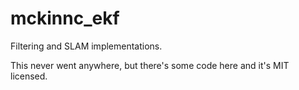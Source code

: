 # mckinnc_ekf

Filtering and SLAM implementations.

This never went anywhere, but there's some code here and it's MIT licensed.

